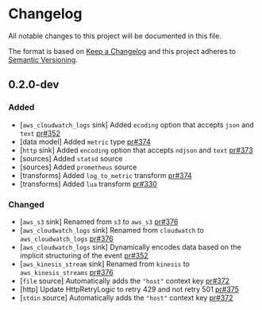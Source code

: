 # Changelog

All notable changes to this project will be documented in this file.

The format is based on [Keep a Changelog](http://keepachangelog.com/en/1.0.0/)
and this project adheres to [Semantic Versioning](http://semver.org/spec/v2.0.0.html).

## 0.2.0-dev

### Added
  
  - [`aws_cloudwatch_logs` sink] Added `ecoding` option that accepts `json` and `text` [pr#352]
  - [data model] Added `metric` type [pr#374]
  - [`http` sink] Added `encoding` option that accepts `ndjson` and `text` [pr#373]
  - [sources] Added `statsd` source
  - [sources] Added `prometheus` source
  - [transforms] Added `log_to_metric` transform [pr#374]
  - [transforms] Added `lua` transform [pr#330]

### Changed

  - [`aws_s3` sink] Renamed from `s3` to `aws_s3` [pr#376]
  - [`aws_cloudwatch_logs` sink] Renamed from `cloudwatch` to `aws_cloudwatch_logs` [pr#376]
  - [`aws_cloudwatch_logs` sink] Dynamically encodes data based on the implicit structuring of the event [pr#352]
  - [`aws_kinesis_stream` sink] Renamed from `kinesis` to `aws_kinesis_streams` [pr#376]
  - [`file` source] Automatically adds the `"host"` context key [pr#372]
  - [http] Update HttpRetryLogic to retry 429 and not retry 501 [pr#375]
  - [`stdin` source] Automatically adds the `"host"` context key [pr#372]


[pr#330]: https://github.com/timberio/vector/pull/330
[pr#352]: https://github.com/timberio/vector/pull/352
[pr#372]: https://github.com/timberio/vector/pull/372
[pr#373]: https://github.com/timberio/vector/pull/373
[pr#374]: https://github.com/timberio/vector/pull/374
[pr#375]: https://github.com/timberio/vector/pull/375
[pr#376]: https://github.com/timberio/vector/pull/376